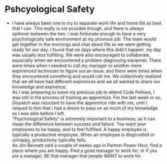 # Pshcyological Safety  

- I have always been one to try to separate work life and home life as best that I can. This really is not possible though, and there is always spillover between the two. I was fortunate enough to have a very psychologically safe environment at my provious job. The team would get together in the mornings and chat about life as we were getting ready for our day. I found that on days where this didn't happen, my day was usually less fulfilling. We were also encouraged to collaborate, especially when we encountered a problem diagnosing equipmet. There were times when I needed to call my manager or another more expirienced technician to figure out an issue, and there were times when they encountered something and would call me. We collectively realized that we all have had different expirences and we all wanted to share our knowledge and expirence.  
As I was preparing to leave my previous job to attend Code Fellows, I was still in the process of training an apprentice. For the last week or so, Dispatch was reluctant to have the apprentice ride with me, until I relayed to him that I had a desire to pass on as much of my knowledge as I was able before I left.  
"Psychological Safety" is extremely important to a business, as it can mean the difference between success and failure. You want your employees to be happy, and to feel fulfilled. A happy employee is typically a productive employee. When an employee is disgruntled or unhappy, productivity typically falls.  
As Jim Bennett said a couple of weeks ago in Partner Power Hour, find a place where you are happy. Find a good manager to work for, or if you are a manager, BE that manager that people WANT to work for.  
